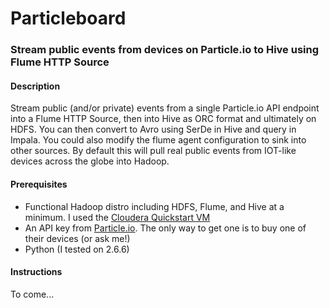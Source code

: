 # Particleboard

### Stream public events from devices on Particle.io to Hive using Flume HTTP Source

#### Description
Stream public (and/or private) events from a single Particle.io API endpoint into a Flume HTTP Source, then into Hive as ORC format and ultimately on HDFS. You can then convert to Avro using SerDe in Hive and query in Impala. You could also modify the flume agent configuration to sink into other sources. By default this will pull real public events from IOT-like devices across the globe into Hadoop.

#### Prerequisites
* Functional Hadoop distro including HDFS, Flume, and Hive at a minimum. I used the [Cloudera Quickstart VM](http://www.cloudera.com/content/www/en-us/downloads/quickstart_vms/5-5.html)
* An API key from [Particle.io](https://www.particle.io). The only way to get one is to buy one of their devices (or ask me!)
* Python (I tested on 2.6.6)

#### Instructions
To come...


